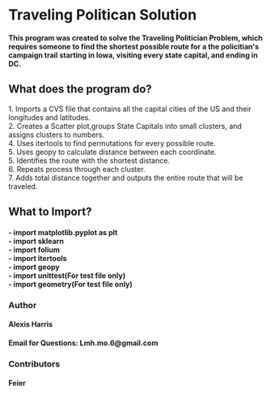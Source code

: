 <h1>Traveling Politican Solution</h1>
<h4> This program was created to solve the Traveling Politician Problem, which requires someone to find the shortest possible route for a the policitian's campaign trail starting in Iowa, visiting every state capital, and ending in DC.
<h2> What does the program do?</h2
<h4> 1. Imports a CVS file that contains all the capital cities of the US and their longitudes and latitudes.<br>2. Creates a Scatter plot,groups State Capitals into small clusters, and assigns clusters to numbers.<br>
  4. Uses itertools to find permutations for every possible route.<br>5. Uses geopy to calculate distance between each coordinate.<br>5. Identifies the route with the shortest distance.<br>6. Repeats process through each cluster.<br>7. Adds total distance together and outputs the entire route that will be traveled.</h4>
<h2>What to Import?</h2>
<h4>- import matplotlib.pyplot as plt<br>
- import sklearn<br>
- import folium<br>
- import itertools<br>
- import geopy<br>
- import unittest(For test file only)<br>
- import geometry(For test file only)</h4>
<h3>Author</h3>
<h4>Alexis Harris</h4>
<h4>Email for Questions: Lmh.mo.6@gmail.com</h4>
<h3>Contributors</h3>
<h4>Feier</h4>
